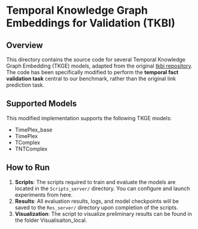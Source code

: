 # Temporal Knowledge Graph Embeddings for Validation (TKBI)

## Overview

This directory contains the source code for several Temporal Knowledge Graph Embedding (TKGE) models, adapted from the original [tkbi repository](https://github.com/dair-iitd/tkbi). The code has been specifically modified to perform the **temporal fact validation task** central to our benchmark, rather than the original link prediction task.

## Supported Models

This modified implementation supports the following TKGE models:

* TimePlex_base
* TimePlex
* TComplex
* TNTComplex

## How to Run

1.  **Scripts**: The scripts required to train and evaluate the models are located in the `Scripts_server/` directory. You can configure and launch experiments from here.
2.  **Results**: All evaluation results, logs, and model checkpoints will be saved to the `Res_server/` directory upon completion of the scripts.
3.  **Visualization**: The script to visualize preliminary results can be found in the folder Visualisaiton_local. 
